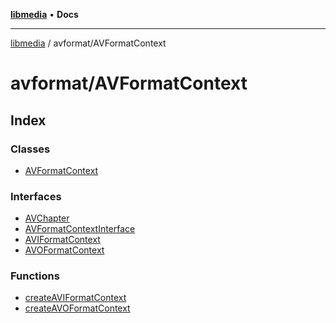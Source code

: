 [**libmedia**](../../README.md) • **Docs**

***

[libmedia](../../README.md) / avformat/AVFormatContext

# avformat/AVFormatContext

## Index

### Classes

- [AVFormatContext](classes/AVFormatContext.md)

### Interfaces

- [AVChapter](interfaces/AVChapter.md)
- [AVFormatContextInterface](interfaces/AVFormatContextInterface.md)
- [AVIFormatContext](interfaces/AVIFormatContext.md)
- [AVOFormatContext](interfaces/AVOFormatContext.md)

### Functions

- [createAVIFormatContext](functions/createAVIFormatContext.md)
- [createAVOFormatContext](functions/createAVOFormatContext.md)
